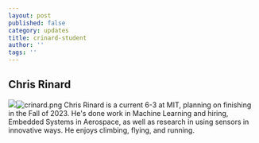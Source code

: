 ```yaml
---
layout: post
published: false
category: updates
title: crinard-student
author: ''
tags: ''
---
```

## Chris Rinard
![]({{site.baseurl}}/assets/crinard.png)![crinard.png]({{site.baseurl}}/assets/crinard.png)
Chris Rinard is a current 6-3 at MIT, planning on finishing in the Fall of 2023. He's done work in Machine Learning and hiring, Embedded Systems in Aerospace, as well as research in using sensors in innovative ways. He enjoys climbing, flying, and running. 